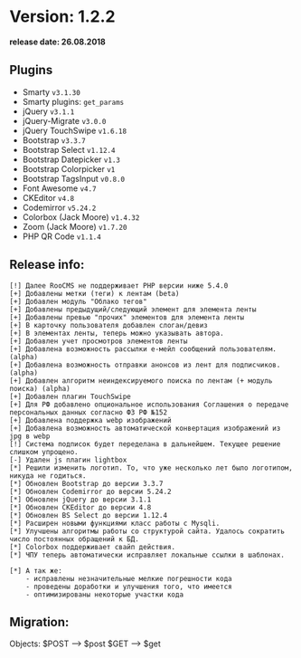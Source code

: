 Version: 1.2.2
========================
**release date:	26.08.2018**

Plugins
-------
- Smarty                `v3.1.30`
- Smarty plugins:       `get_params`
- jQuery                `v3.1.1`
- jQuery-Migrate        `v3.0.0`
- jQuery TouchSwipe     `v1.6.18`
- Bootstrap             `v3.3.7`
- Bootstrap Select      `v1.12.4`
- Bootstrap Datepicker  `v1.3`
- Bootstrap Colorpicker `v1`
- Bootstrap TagsInput   `v0.8.0`
- Font Awesome          `v4.7`
- CKEditor              `v4.8 `
- Codemirror            `v5.24.2`
- Colorbox (Jack Moore)	`v1.4.32`
- Zoom (Jack Moore)     `v1.7.20`
- PHP QR Code           `v1.1.4`


Release info:
-------------
	[!]	Далее RooCMS не поддерживает PHP версии ниже 5.4.0
	[+]	Добавлены метки (теги) к лентам (beta)
	[+]	Добавлен модуль "Облако тегов"
	[+]	Добавлены предыдущий/следующий элемент для элемента ленты
	[+]	Добавлены превью "прочих" элементов для элемента ленты
	[+]	В карточку пользователя добавлен слоган/девиз
	[+]	В элементах ленты, теперь можно указывать автора.
	[+]	Добавлен учет просмотров элементов ленты
	[+]	Добавлена возможность рассылки е-мейл сообщений пользователям. (alpha)
	[+]	Добавлена возможность отправки анонсов из лент для подписчиков. (alpha)
	[+]	Добавлен алгоритм неиндексируемого поиска по лентам (+ модуль поиска) (alpha)
	[+]	Добавлен плагин TouchSwipe
	[+]	Для РФ добавлено опциональное использования Соглашения о передаче персональных данных согласно ФЗ РФ №152
	[+]	Добавлена поддержка webp изображений
	[+]	Добавлена возможность автоматической конвертация изображений из jpg в webp
	[!]	Система подписок будет переделана в дальнейшем. Текущее решение слишком упрощено.
	[-]	Удален js плагин lightbox
	[*]	Решили изменить логотип. То, что уже несколько лет было логотипом, никуда не годиться.
	[*]	Обновлен Bootstrap до версии 3.3.7
	[*]	Обновлен Codemirror до версии 5.24.2
	[*]	Обновлен jQuery до версии 3.1.1
	[*]	Обновлен CKEditor до версии 4.8
	[*]	Обновлен BS Select до версии 1.12.4
	[*]	Расширен новыми функциями класс работы с Mysqli.
	[*]	Улучшены алгоритмы работы со структурой сайта. Удалось сократить число постоянных обращений к БД.
	[*]	Colorbox поддерживает свайп действия.
	[*]	ЧПУ теперь автоматически исправляет локальные ссылки в шаблонах.

	[*]	А так же:
		- исправлены незначительные мелкие погрешности кода
		- проведены доработки и улучшения того, что имеется
		- оптимизированы некоторые участки кода

Migration:
----------
Objects:
	$POST --> $post
	$GET  --> $get
